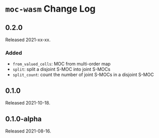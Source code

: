 # `moc-wasm` Change Log

## 0.2.0

Released 2021-xx-xx.

### Added

* `from_valued_cells`: MOC from multi-order map
* `split`: split a disjoint S-MOC into joint S-MOCs
* `split_count`: count the number of joint S-MOCs in a disjoint S-MOC


## 0.1.0

Released 2021-10-18.

## 0.1.0-alpha

Released 2021-08-16.

